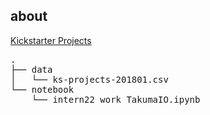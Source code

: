 ## about
[Kickstarter Projects](https://www.kaggle.com/kemical/kickstarter-projects) <br>

<pre>
.
├── data
│   └── ks-projects-201801.csv
└── notebook
    └── intern22_work_TakumaIO.ipynb
</pre>
